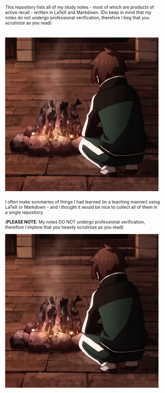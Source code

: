 This repository lists all of my study notes - most of which are products of active recall - written in LaTeX and Markdown. (Do keep in mind that my notes do not undergo professional verification, therefore I beg that you scrutinize as you read)

![thumbs-up-kazuma.gif](!assets/thumbs-up-kazuma.gif)
=======
I often make summaries of things I had learned (in a teaching manner) using LaTeX or Markdown - and i thought it would be nice to collect all of them in a single repository. 

(<b>PLEASE NOTE</b>: My notes DO NOT undergo professional verification, therefore I implore that you heavily scrutinize as you read)

![thumbs-up-kazuma.gif](!assets/thumbs-up-kazuma.gif)
